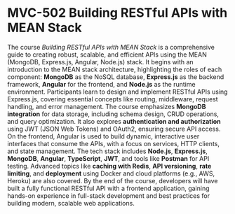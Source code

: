 # MVC-502 Building RESTful APIs with MEAN Stack
The course *Building RESTful APIs with MEAN Stack* is a comprehensive guide to creating robust, scalable, and efficient APIs using the MEAN (MongoDB, Express.js, Angular, Node.js) stack. It begins with an introduction to the MEAN stack architecture, highlighting the roles of each component: **MongoDB** as the NoSQL database, **Express.js** as the backend framework, **Angular** for the frontend, and **Node.js** as the runtime environment. Participants learn to design and implement RESTful APIs using Express.js, covering essential concepts like routing, middleware, request handling, and error management. The course emphasizes **MongoDB integration** for data storage, including schema design, CRUD operations, and query optimization. It also explores **authentication and authorization** using JWT (JSON Web Tokens) and OAuth2, ensuring secure API access. On the frontend, Angular is used to build dynamic, interactive user interfaces that consume the APIs, with a focus on services, HTTP clients, and state management. The tech stack includes **Node.js**, **Express.js**, **MongoDB**, **Angular**, **TypeScript**, **JWT**, and tools like **Postman** for API testing. Advanced topics like **caching with Redis**, **API versioning**, **rate limiting**, and **deployment** using Docker and cloud platforms (e.g., AWS, Heroku) are also covered. By the end of the course, developers will have built a fully functional RESTful API with a frontend application, gaining hands-on experience in full-stack development and best practices for building modern, scalable web applications.
